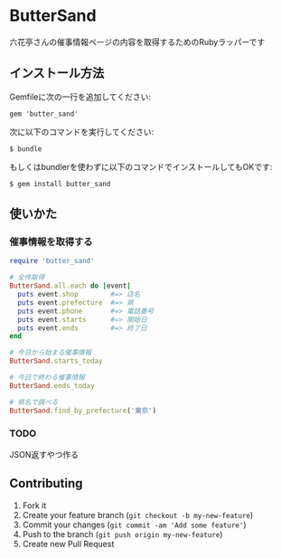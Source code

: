 # ButterSand

六花亭さんの催事情報ページの内容を取得するためのRubyラッパーです

## インストール方法

Gemfileに次の一行を追加してください:

    gem 'butter_sand'

次に以下のコマンドを実行してください:

    $ bundle

もしくはbundlerを使わずに以下のコマンドでインストールしてもOKです:

    $ gem install butter_sand

## 使いかた

### 催事情報を取得する
```ruby
require 'butter_sand'

# 全件取得
ButterSand.all.each do |event|
  puts event.shop        #=> 店名
  puts event.prefecture  #=> 県
  puts event.phone       #=> 電話番号
  puts event.starts      #=> 開始日
  puts event.ends        #=> 終了日
end

# 今日から始まる催事情報
ButterSand.starts_today

# 今日で終わる催事情報
ButterSand.ends_today

# 県名で調べる
ButterSand.find_by_prefecture('東京')
```

### TODO
JSON返すやつ作る

## Contributing

1. Fork it
2. Create your feature branch (`git checkout -b my-new-feature`)
3. Commit your changes (`git commit -am 'Add some feature'`)
4. Push to the branch (`git push origin my-new-feature`)
5. Create new Pull Request

